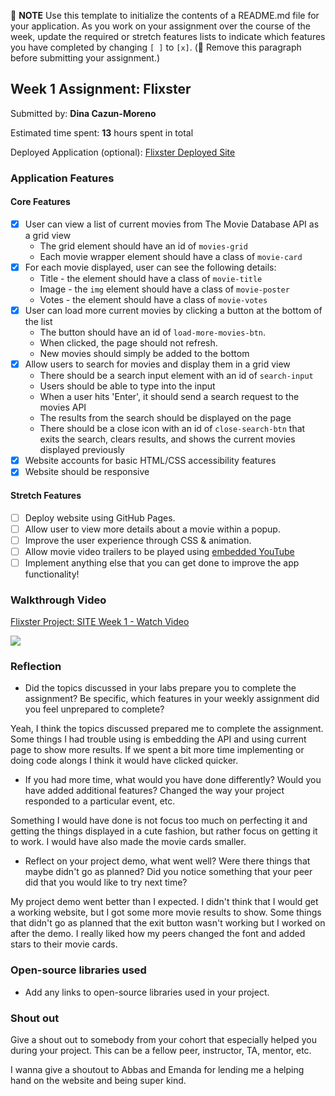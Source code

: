 📝 **NOTE** Use this template to initialize the contents of a README.md file for your application. As you work on your assignment over the course of the week, update the required or stretch features lists to indicate which features you have completed by changing `[ ]` to `[x]`. (🚫 Remove this paragraph before submitting your assignment.)

## Week 1 Assignment: Flixster

Submitted by: **Dina Cazun-Moreno**

Estimated time spent: **13** hours spent in total

Deployed Application (optional): [Flixster Deployed Site](ADD_LINK_HERE)

### Application Features

#### Core Features

- [X] User can view a list of current movies from The Movie Database API as a grid view
  - The grid element should have an id of `movies-grid`
  - Each movie wrapper element should have a class of `movie-card`
- [X] For each movie displayed, user can see the following details:
  - Title - the element should have a class of `movie-title`
  - Image - the `img` element should have a class of `movie-poster`
  - Votes - the element should have a class of `movie-votes`
- [X] User can load more current movies by clicking a button at the bottom of the list
  - The button should have an id of `load-more-movies-btn`.
  - When clicked, the page should not refresh.
  - New movies should simply be added to the bottom
- [X] Allow users to search for movies and display them in a grid view
  - There should be a search input element with an id of `search-input`
  - Users should be able to type into the input
  - When a user hits 'Enter', it should send a search request to the movies API
  - The results from the search should be displayed on the page
  - There should be a close icon with an id of `close-search-btn` that exits the search, clears results, and shows the current movies displayed previously
- [X] Website accounts for basic HTML/CSS accessibility features
- [X] Website should be responsive

#### Stretch Features

- [ ] Deploy website using GitHub Pages.
- [ ] Allow user to view more details about a movie within a popup.
- [ ] Improve the user experience through CSS & animation.
- [ ] Allow movie video trailers to be played using [embedded YouTube](https://support.google.com/youtube/answer/171780?hl=en)
- [ ] Implement anything else that you can get done to improve the app functionality!

### Walkthrough Video
<a href="https://www.loom.com/share/e83b5f01b89b4459b939a40bfd691830">
    <p>Flixster Project: SITE Week 1 - Watch Video</p>
    <img style="max-width:300px;" src="https://cdn.loom.com/sessions/thumbnails/e83b5f01b89b4459b939a40bfd691830-with-play.gif">
  </a>

### Reflection

- Did the topics discussed in your labs prepare you to complete the assignment? Be specific, which features in your weekly assignment did you feel unprepared to complete?

Yeah, I think the topics discussed prepared me to complete the assignment. Some things I had trouble using is embedding the API and using current page to show more results. If we spent a bit more time implementing or doing code alongs I think it would have clicked quicker.

- If you had more time, what would you have done differently? Would you have added additional features? Changed the way your project responded to a particular event, etc.
  
Something I would have done is not focus too much on perfecting it and getting the things displayed in a cute fashion, but rather focus on getting it to work. I would have also made the movie cards smaller.

- Reflect on your project demo, what went well? Were there things that maybe didn't go as planned? Did you notice something that your peer did that you would like to try next time?

My project demo went better than I expected. I didn't think that I would get a working website, but I got some more movie results to show. Some things that didn't go as planned that the exit button wasn't working but I worked on after the demo. I really liked how my peers changed the font and added stars to their movie cards.

### Open-source libraries used

- Add any links to open-source libraries used in your project.

### Shout out

Give a shout out to somebody from your cohort that especially helped you during your project. This can be a fellow peer, instructor, TA, mentor, etc.

I wanna give a shoutout to Abbas and Emanda for lending me a helping hand on the website and being super kind.
